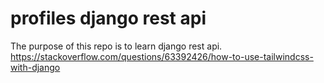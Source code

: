 # profiles django rest api

The purpose of this repo is to learn django rest api.
https://stackoverflow.com/questions/63392426/how-to-use-tailwindcss-with-django